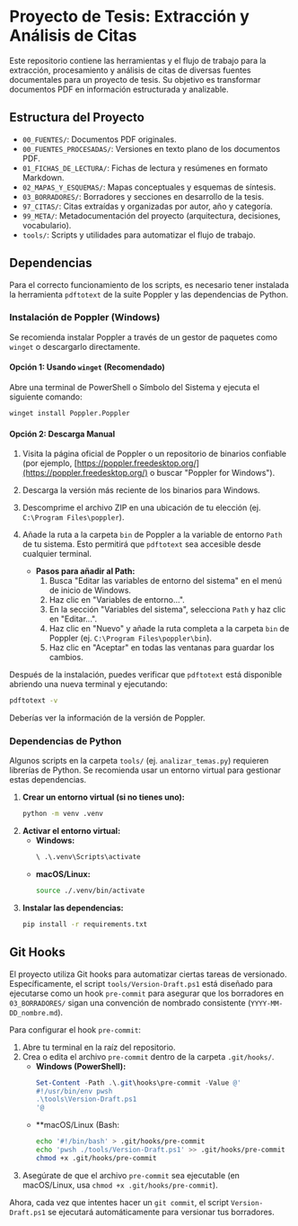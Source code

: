 # Proyecto de Tesis: Extracción y Análisis de Citas

Este repositorio contiene las herramientas y el flujo de trabajo para la extracción, procesamiento y análisis de citas de diversas fuentes documentales para un proyecto de tesis. Su objetivo es transformar documentos PDF en información estructurada y analizable.

## Estructura del Proyecto

- `00_FUENTES/`: Documentos PDF originales.
- `00_FUENTES_PROCESADAS/`: Versiones en texto plano de los documentos PDF.
- `01_FICHAS_DE_LECTURA/`: Fichas de lectura y resúmenes en formato Markdown.
- `02_MAPAS_Y_ESQUEMAS/`: Mapas conceptuales y esquemas de síntesis.
- `03_BORRADORES/`: Borradores y secciones en desarrollo de la tesis.
- `97_CITAS/`: Citas extraídas y organizadas por autor, año y categoría.
- `99_META/`: Metadocumentación del proyecto (arquitectura, decisiones, vocabulario).
- `tools/`: Scripts y utilidades para automatizar el flujo de trabajo.

## Dependencias

Para el correcto funcionamiento de los scripts, es necesario tener instalada la herramienta `pdftotext` de la suite Poppler y las dependencias de Python.

### Instalación de Poppler (Windows)

Se recomienda instalar Poppler a través de un gestor de paquetes como `winget` o descargarlo directamente.

#### Opción 1: Usando `winget` (Recomendado)

Abre una terminal de PowerShell o Símbolo del Sistema y ejecuta el siguiente comando:

```bash
winget install Poppler.Poppler
```

#### Opción 2: Descarga Manual

1.  Visita la página oficial de Poppler o un repositorio de binarios confiable (por ejemplo, [https://poppler.freedesktop.org/](https://poppler.freedesktop.org/) o buscar "Poppler for Windows").
2.  Descarga la versión más reciente de los binarios para Windows.
3.  Descomprime el archivo ZIP en una ubicación de tu elección (ej. `C:\Program Files\poppler`).
4.  Añade la ruta a la carpeta `bin` de Poppler a la variable de entorno `Path` de tu sistema. Esto permitirá que `pdftotext` sea accesible desde cualquier terminal.

    *   **Pasos para añadir al Path:**
        1.  Busca "Editar las variables de entorno del sistema" en el menú de inicio de Windows.
        2.  Haz clic en "Variables de entorno...".
        3.  En la sección "Variables del sistema", selecciona `Path` y haz clic en "Editar...".
        4.  Haz clic en "Nuevo" y añade la ruta completa a la carpeta `bin` de Poppler (ej. `C:\Program Files\poppler\bin`).
        5.  Haz clic en "Aceptar" en todas las ventanas para guardar los cambios.

Después de la instalación, puedes verificar que `pdftotext` está disponible abriendo una nueva terminal y ejecutando:

```bash
pdftotext -v
```

Deberías ver la información de la versión de Poppler.

### Dependencias de Python

Algunos scripts en la carpeta `tools/` (ej. `analizar_temas.py`) requieren librerías de Python. Se recomienda usar un entorno virtual para gestionar estas dependencias.

1.  **Crear un entorno virtual (si no tienes uno):**
    ```bash
    python -m venv .venv
    ```
2.  **Activar el entorno virtual:**
    *   **Windows:**
        ```bash
        \ .\.venv\Scripts\activate
        ```
    *   **macOS/Linux:**
        ```bash
        source ./.venv/bin/activate
        ```
3.  **Instalar las dependencias:**
    ```bash
    pip install -r requirements.txt
    ```

## Git Hooks

El proyecto utiliza Git hooks para automatizar ciertas tareas de versionado. Específicamente, el script `tools/Version-Draft.ps1` está diseñado para ejecutarse como un hook `pre-commit` para asegurar que los borradores en `03_BORRADORES/` sigan una convención de nombrado consistente (`YYYY-MM-DD_nombre.md`).

Para configurar el hook `pre-commit`:

1.  Abre tu terminal en la raíz del repositorio.
2.  Crea o edita el archivo `pre-commit` dentro de la carpeta `.git/hooks/`.
    *   **Windows (PowerShell):**
        ```powershell
        Set-Content -Path .\.git\hooks\pre-commit -Value @'
        #!/usr/bin/env pwsh
        .\tools\Version-Draft.ps1
        '@
        ```
    *   **macOS/Linux (Bash:
        ```bash
        echo '#!/bin/bash' > .git/hooks/pre-commit
        echo 'pwsh ./tools/Version-Draft.ps1' >> .git/hooks/pre-commit
        chmod +x .git/hooks/pre-commit
        ```
3.  Asegúrate de que el archivo `pre-commit` sea ejecutable (en macOS/Linux, usa `chmod +x .git/hooks/pre-commit`).

Ahora, cada vez que intentes hacer un `git commit`, el script `Version-Draft.ps1` se ejecutará automáticamente para versionar tus borradores.